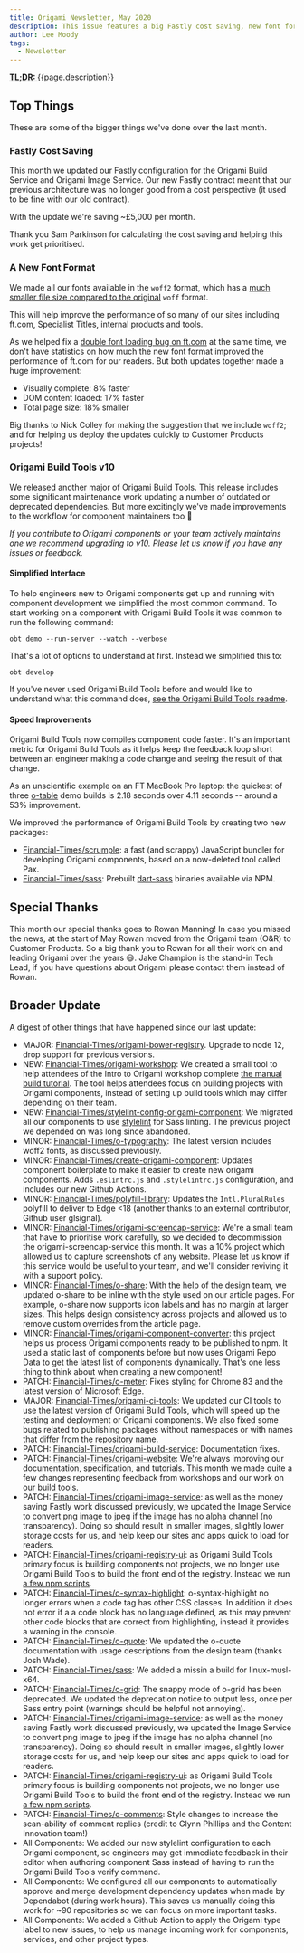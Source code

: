 ```yaml
---
title: Origami Newsletter, May 2020
description: This issue features a big Fastly cost saving, new font formats, and a major release of Origami Build Tools.
author: Lee Moody
tags:
  - Newsletter
---
```


<abbr title="Too long; didn't read">
	<strong>
	TL;DR:
	</strong>
</abbr> {{page.description}}

## Top Things

These are some of the bigger things we've done over the last month.

### Fastly Cost Saving

This month we updated our Fastly configuration for the Origami Build Service and Origami Image Service. Our new Fastly contract meant that our previous architecture was no longer good from a cost perspective (it used to be fine with our old contract).

With the update we're saving ~£5,000 per month.

Thank you Sam Parkinson for calculating the cost saving and helping this work get prioritised.

### A New Font Format

We made all our fonts available in the `woff2` format, which has a [much smaller file size compared to the original](https://github.com/Financial-Times/o-fonts-assets/pull/19#issue-422025287) `woff` format.

This will help improve the performance of so many of our sites including ft.com, Specialist Titles, internal products and tools.

As we helped fix a [double font loading bug on ft.com](https://github.com/Financial-Times/dotcom-page-kit/pull/826) at the same time, we don't have statistics on how much the new font format improved the performance of ft.com for our readers. But both updates together made a huge improvement:

- Visually complete: 8% faster
- DOM content loaded: 17% faster
- Total page size: 18% smaller

Big thanks to Nick Colley for making the suggestion that we include `woff2`; and for helping us deploy the updates quickly to Customer Products projects!

### Origami Build Tools v10

We released another major of Origami Build Tools. This release includes some significant maintenance work updating a number of outdated or deprecated dependencies. But more excitingly we've made improvements to the workflow for component maintainers too 🎉

_If you contribute to Origami components or your team actively maintains one we recommend upgrading to v10. Please let us know if you have any issues or feedback._

#### Simplified Interface

To help engineers new to Origami components get up and running with component development we simplified the most common command. To start working on a component with Origami Build Tools it was common to run the following command:

```
obt demo --run-server --watch --verbose
```

That's a lot of options to understand at first. Instead we simplified this to:

```
obt develop
```

If you've never used Origami Build Tools before and would like to understand what this command does, [see the Origami Build Tools readme](https://github.com/Financial-Times/origami-build-tools#usage).

#### Speed Improvements

Origami Build Tools now compiles component code faster. It's an important metric for Origami Build Tools as it helps keep the feedback loop short between an engineer making a code change and seeing the result of that change.

As an unscientific example on an FT MacBook Pro laptop: the quickest of three [o-table](https://github.com/Financial-Times/o-table) demo builds is 2.18 seconds over 4.11 seconds -- around a 53% improvement.

We improved the performance of Origami Build Tools by creating two new packages:

- [Financial-Times/scrumple](https://github.com/Financial-Times/scrumple#scrumple): a fast (and scrappy) JavaScript bundler for developing Origami components, based on a now-deleted tool called Pax.
- [Financial-Times/sass](https://github.com/Financial-Times/sass): Prebuilt [dart-sass](https://github.com/sass/dart-sass) binaries available via NPM.

## Special Thanks

This month our special thanks goes to Rowan Manning! In case you missed the news, at the start of May Rowan moved from the Origami team (O&R) to Customer Products. So a big thank you to Rowan for all their work on and leading Origami over the years 😃. Jake Champion is the stand-in Tech Lead, if you have questions about Origami please contact them instead of Rowan.

## Broader Update

A digest of other things that have happened since our last update:

- MAJOR: [Financial-Times/origami-bower-registry](https://github.com/Financial-Times/origami-bower-registry). Upgrade to node 12, drop support for previous versions.
- NEW: [Financial-Times/origami-workshop](https://github.com/Financial-Times/origami-workshop): We created a small tool to help attendees of the Intro to Origami workshop complete [the manual build tutorial](/documentation/tutorials/manual-build/). The tool helps attendees focus on building projects with Origami components, instead of setting up build tools which may differ depending on their team.
- NEW: [Financial-Times/stylelint-config-origami-component](https://github.com/Financial-Times/stylelint-config-origami-component): We migrated all our components to use [stylelint](https://stylelint.io) for Sass linting. The previous project we depended on was long since abandoned.
- MINOR: [Financial-Times/o-typography](https://github.com/Financial-Times/o-typography): The latest version includes woff2 fonts, as discussed previously.
- MINOR: [Financial-Times/create-origami-component](https://github.com/Financial-Times/create-origami-component): Updates component boilerplate to make it easier to create new origami components. Adds `.eslintrc.js` and `.stylelintrc.js` configuration, and includes our new Github Actions.
- MINOR: [Financial-Times/polyfill-library](https://github.com/Financial-Times/polyfill-library): Updates the `Intl.PluralRules` polyfill to deliver to Edge <18 (another thanks to an external contributor, Github user glsignal).
- MINOR: [Financial-Times/origami-screencap-service](https://github.com/Financial-Times/origami-screencap-service): We're a small team that have to prioritise work carefully, so we decided to decommission the origami-screencap-service this month. It was a 10% project which allowed us to capture screenshots of any website. Please let us know if this service would be useful to your team, and we'll consider reviving it with a support policy.
- MINOR: [Financial-Times/o-share](https://github.com/Financial-Times/o-share): With the help of the design team, we updated o-share to be inline with the style used on our article pages. For example, o-share now supports icon labels and has no margin at larger sizes. This helps design consistency across projects and allowed us to remove custom overrides from the article page.
- MINOR: [Financial-Times/origami-component-converter](https://github.com/Financial-Times/origami-component-converter): this project helps us process Origami components ready to be published to npm. It used a static last of components before but now uses Origami Repo Data to get the latest list of components dynamically. That's one less thing to think about when creating a new component!
- PATCH: [Financial-Times/o-meter](https://github.com/Financial-Times/o-meter): Fixes styling for Chrome 83 and the latest version of Microsoft Edge.
- MAJOR: [Financial-Times/origami-ci-tools](https://github.com/Financial-Times/origami-ci-tools): We updated our CI tools to use the latest version of Origami Build Tools, which will speed up the testing and deployment or Origami components. We also fixed some bugs related to publishing packages without namespaces or with names that differ from the repository name.
- PATCH: [Financial-Times/origami-build-service](https://github.com/Financial-Times/origami-build-service): Documentation fixes.
- PATCH: [Financial-Times/origami-website](https://github.com/Financial-Times/origami-website): We're always improving our documentation, specification, and tutorials. This month we made quite a few changes representing feedback from workshops and our work on our build tools.
- PATCH: [Financial-Times/origami-image-service](https://github.com/Financial-Times/origami-image-service): as well as the money saving Fastly work discussed previously, we updated the Image Service to convert png image to jpeg if the image has no alpha channel (no transparency). Doing so should result in smaller images, slightly lower storage costs for us, and help keep our sites and apps quick to load for readers.
- PATCH: [Financial-Times/origami-registry-ui](https://github.com/Financial-Times/origami-registry-ui): as Origami Build Tools primary focus is building components not projects, we no longer use Origami Build Tools to build the front end of the registry. Instead we run [a few npm scripts](https://github.com/Financial-Times/origami-registry-ui/blob/c24c85a146ecec9acf4c3fd4b121a5badd0ba034/package.json#L27).
- PATCH: [Financial-Times/o-syntax-highlight](https://github.com/Financial-Times/o-syntax-highlight): o-syntax-highlight no longer errors when a code tag has other CSS classes. In addition it does not error if a a code block has no language defined, as this may prevent other code blocks that are correct from highlighting, instead it provides a warning in the console.
- PATCH: [Financial-Times/o-quote](https://github.com/Financial-Times/o-quote): We updated the o-quote documentation with usage descriptions from the design team (thanks Josh Wade).
- PATCH: [Financial-Times/sass](https://github.com/Financial-Times/sass): We added a missin a build for linux-musl-x64.
- PATCH: [Financial-Times/o-grid](https://github.com/Financial-Times/o-grid): The snappy mode of o-grid has been deprecated. We updated the deprecation notice to output less, once per Sass entry point (warnings should be helpful not annoying).
- PATCH: [Financial-Times/origami-image-service](https://github.com/Financial-Times/origami-image-service): as well as the money saving Fastly work discussed previously, we updated the Image Service to convert png image to jpeg if the image has no alpha channel (no transparency). Doing so should result in smaller images, slightly lower storage costs for us, and help keep our sites and apps quick to load for readers.
- PATCH: [Financial-Times/origami-registry-ui](https://github.com/Financial-Times/origami-registry-ui): as Origami Build Tools primary focus is building components not projects, we no longer use Origami Build Tools to build the front end of the registry. Instead we run [a few npm scripts](https://github.com/Financial-Times/origami-registry-ui/blob/c24c85a146ecec9acf4c3fd4b121a5badd0ba034/package.json#L27).
- PATCH: [Financial-Times/o-comments](https://github.com/Financial-Times/o-comments): Style changes to increase the scan-ability of comment replies (credit to Glynn Phillips and the Content Innovation team!)
- All Components: We added our new stylelint configuration to each Origami component, so engineers may get immediate feedback in their editor when authoring component Sass instead of having to run the Origami Build Tools verify command.
- All Components: We configured all our components to automatically approve and merge development dependency updates when made by Dependabot (during work hours). This saves us manually doing this work for ~90 repositories so we can focus on more important tasks.
- All Components: We added a Github Action to apply the Origami type label to new issues, to help us manage incoming work for components, services, and other project types.
